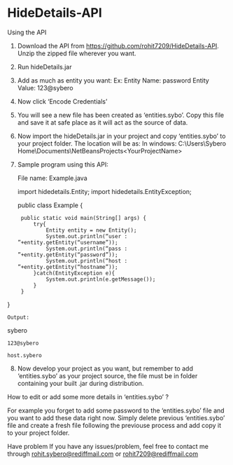 # HideDetails-API


Using the API

1. Download the API from  https://github.com/rohit7209/HideDetails-API. Unzip the zipped file wherever you want.
2. Run hideDetails.jar
3. Add as much as entity you want:
	Ex:
  Entity Name: password
  Entity Value: 123@sybero
4. Now click ‘Encode Credentials’
5. You will see a new file has been created as ‘entities.sybo’. Copy this file and save it at safe place as it will act as the source of data.
6. Now import the hideDetails.jar in your project and copy ‘entities.sybo’ to your project folder. 
	The location will be as:
	In windows:
	C:\Users\Sybero Home\Documents\NetBeansProjects\<YourProjectName>
7. Sample program using this API:

	File name: Example.java

	import hidedetails.Entity;
	import hidedetails.EntityException;
	
	public class Example {
	
  		public static void main(String[] args) {
			try{
				Entity entity = new Entity();
				System.out.println(“user : ”+entity.getEntity(“username”));
				System.out.println(“pass : ”+entity.getEntity(“password”));
				System.out.println(“host : ”+entity.getEntity(“hostname”));
			}catch(EntityException e){
				System.out.println(e.getMessage());
			}
		}
  }

	
	
	Output:
  
  sybero
  
	123@sybero
	
	host.sybero

8. Now develop your project as you want, but remember to add ‘entities.sybo’ as your project source, the file must be in folder containing your built <YourProjectName>.jar during distribution.


How to edit or add some more details in ‘entities.sybo’ ?

For example you forget to add some password to the ‘entities.sybo’ file and you want to add these data right now. 
Simply delete previous ‘entities.sybo’ file and create a fresh file following the previouse process and add copy it to your project folder.


Have problem
If you have any issues/problem, feel free to contact me through rohit.sybero@rediffmail.com or rohit7209@rediffmail.com
